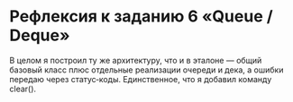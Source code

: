 # Рефлексия к заданию 6 «Queue / Deque»

В целом я построил ту же архитектуру, что и в эталоне — общий базовый класс плюс отдельные реализации очереди и дека, а
ошибки передаю через статус‑коды. Единственное, что я добавил команду clear().